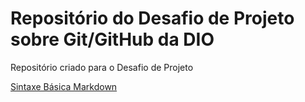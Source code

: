 # Repositório do Desafio de Projeto sobre Git/GitHub da DIO
Repositório criado para o Desafio de Projeto

[Sintaxe Básica Markdown](https://www.markdownguide.org/getting-started/)
